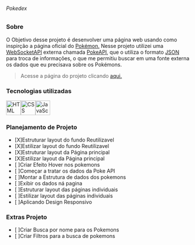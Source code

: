 ###### Pokedex

### Sobre

 O Objetivo desse projeto é desenvolver uma página web usando como inspirção a página oficial do [Pokémon.](https://www.pokemon.com/br/pokedex/) Nesse projeto utilizei uma [WebSocketAPI](https://docs.aws.amazon.com/apigateway/latest/developerguide/apigateway-websocket-api-overview.html?pg=wianapi&cta=websocketapi) externa chamada [PokeAPI](https://pokeapi.co), que o utiliza o formato [JSON](https://www.devmedia.com.br/o-que-e-json/23166) para troca de informações, o que me permitiu buscar em uma fonte externa os dados que eu precisava sobre os Pokémons.

 >Acesse a página do projeto clicando [aqui.](https://main.dtl4uvmpcuppz.amplifyapp.com)

 ### Tecnologias utilizadas

 <img alt="HTML" src="https://cdn.jsdelivr.net/gh/devicons/devicon/icons/html5/html5-original.svg" width=40 height=40 /><img alt="CSS" src="https://cdn.jsdelivr.net/gh/devicons/devicon/icons/css3/css3-original.svg" width=40 height=40 /><img alt="JavaScript" src="https://cdn.jsdelivr.net/gh/devicons/devicon/icons/javascript/javascript-original.svg" width=40 height=40 />

### Planejamento de Projeto
- [X]Estruturar layout do fundo Reutilizavel
- [X]Estilizar layout do fundo Reutilizavel
- [X]Estruturar layout da Página principal
- [X]Estilizar layout da Página principal
- [ ]Criar Efeito Hover nos pokemons
- [ ]Começar a tratar os dados da Poke API
- [ ]Montar a Estrutura de dados dos pokemons
- [ ]Exibir os dados ná pagina
- [ ]Estruturar layout das páginas individuais 
- [ ]Estilizar layout das páginas individuais 
- [ ]Aplicando Design Responsivo



### Extras Projeto
- [ ]Criar Busca por nome para os Pokemons
- [ ]Criar Filtros para a busca de pokemons
